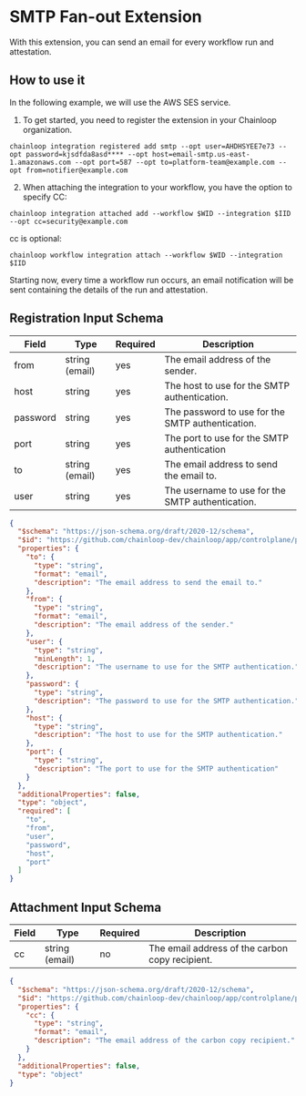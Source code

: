 # SMTP Fan-out Extension

With this extension, you can send an email for every workflow run and attestation.

## How to use it

In the following example, we will use the AWS SES service.

1. To get started, you need to register the extension in your Chainloop organization.
```
chainloop integration registered add smtp --opt user=AHDHSYEE7e73 --opt password=kjsdfda8asd**** --opt host=email-smtp.us-east-1.amazonaws.com --opt port=587 --opt to=platform-team@example.com --opt from=notifier@example.com
```

2. When attaching the integration to your workflow, you have the option to specify CC:

```
chainloop integration attached add --workflow $WID --integration $IID --opt cc=security@example.com
```

cc is optional:

```
chainloop workflow integration attach --workflow $WID --integration $IID
```

Starting now, every time a workflow run occurs, an email notification will be sent containing the details of the run and attestation.

## Registration Input Schema

|Field|Type|Required|Description|
|---|---|---|---|
|from|string (email)|yes|The email address of the sender.|
|host|string|yes|The host to use for the SMTP authentication.|
|password|string|yes|The password to use for the SMTP authentication.|
|port|string|yes|The port to use for the SMTP authentication|
|to|string (email)|yes|The email address to send the email to.|
|user|string|yes|The username to use for the SMTP authentication.|

```json
{
  "$schema": "https://json-schema.org/draft/2020-12/schema",
  "$id": "https://github.com/chainloop-dev/chainloop/app/controlplane/plugins/core/smtp/v1/registration-request",
  "properties": {
    "to": {
      "type": "string",
      "format": "email",
      "description": "The email address to send the email to."
    },
    "from": {
      "type": "string",
      "format": "email",
      "description": "The email address of the sender."
    },
    "user": {
      "type": "string",
      "minLength": 1,
      "description": "The username to use for the SMTP authentication."
    },
    "password": {
      "type": "string",
      "description": "The password to use for the SMTP authentication."
    },
    "host": {
      "type": "string",
      "description": "The host to use for the SMTP authentication."
    },
    "port": {
      "type": "string",
      "description": "The port to use for the SMTP authentication"
    }
  },
  "additionalProperties": false,
  "type": "object",
  "required": [
    "to",
    "from",
    "user",
    "password",
    "host",
    "port"
  ]
}
```

## Attachment Input Schema

|Field|Type|Required|Description|
|---|---|---|---|
|cc|string (email)|no|The email address of the carbon copy recipient.|

```json
{
  "$schema": "https://json-schema.org/draft/2020-12/schema",
  "$id": "https://github.com/chainloop-dev/chainloop/app/controlplane/plugins/core/smtp/v1/attachment-request",
  "properties": {
    "cc": {
      "type": "string",
      "format": "email",
      "description": "The email address of the carbon copy recipient."
    }
  },
  "additionalProperties": false,
  "type": "object"
}
```